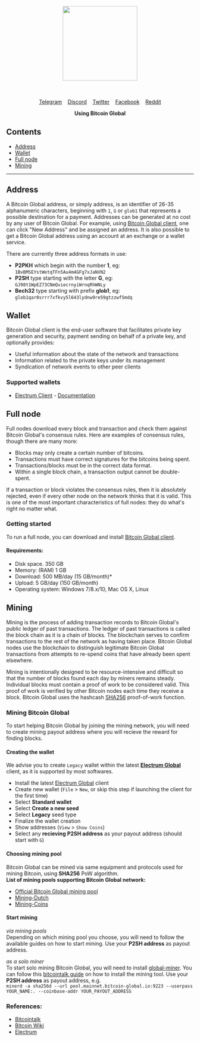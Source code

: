 <div align="center">
  <img src="https://i.ibb.co/n0xQ1RY/logo-transparent.png" height="200"><br><br>
</div>
<br>

<p align="center">
	<a href="https://t.me/BitcoinGlobalOffical">Telegram</a>&nbsp;&nbsp;&nbsp;
	<a href="https://discord.gg/JFtQdk9">Discord</a>&nbsp;&nbsp;&nbsp;
	<a href="https://twitter.com/bitcoinglobalio">Twitter</a>&nbsp;&nbsp;&nbsp;
	<a href="https://www.facebook.com/BitcoinGlobalGLOB">Facebook</a>&nbsp;&nbsp;&nbsp;
	<a href="https://www.reddit.com/user/Bitcoin-Global">Reddit</a>
</p>

<p align="center">
	<b>Using Bitcoin Global</b>
</p>

## Contents
- [Address](#address)
- [Wallet](#wallet)
- [Full node](#full-node)
- [Mining](#mining)

---

## Address
A Bitcoin Global address, or simply address, is an identifier of 26-35 alphanumeric characters, beginning with `1`, `G` or `glob1` that represents a possible destination for a payment. 
Addresses can be generated at no cost by any user of Bitcoin Global. For example, using [Bitcoin Global client](https://github.com/bitcoin-global/bitcoin-global/releases), 
one can click "New Address" and be assigned an address. It is also possible to get a Bitcoin Global address using an account at an exchange or a wallet service.

There are currently three address formats in use:
* **P2PKH** which begin with the number **1**, eg: `1BvBMSEYstWetqTFn5Au4m4GFg7xJaNVN2`
* **P2SH** type starting with the letter **G**, eg: `GJ98t1WpEZ73CNmQviecrnyiWrnqRhWNLy`
* **Bech32** type starting with prefix **glob1**, eg: `glob1qar0srrr7xfkvy5l643lydnw9re59gtzzwf5mdq`


## Wallet
Bitcoin Global client is the end-user software that facilitates private key generation and security, payment sending on behalf of a private key, and optionally provides:
* Useful information about the state of the network and transactions
* Information related to the private keys under its management
* Syndication of network events to other peer clients

### Supported wallets
* [Electrum Client](https://github.com/bitcoin-global/global-electrum/releases) - [Documentation](https://electrum.readthedocs.io/en/latest/)

## Full node
Full nodes download every block and transaction and check them against Bitcoin Global's consensus rules. Here are examples of consensus rules, though there are many more:

* Blocks may only create a certain number of bitcoins.
* Transactions must have correct signatures for the bitcoins being spent.
* Transactions/blocks must be in the correct data format.
* Within a single block chain, a transaction output cannot be double-spent.

If a transaction or block violates the consensus rules, then it is absolutely rejected, 
even if every other node on the network thinks that it is valid. This is one of the most important characteristics of full nodes: they do what's right no matter what. 

### Getting started
To run a full node, you can download and install [Bitcoin Global client](https://github.com/bitcoin-global/bitcoin-global/releases).     
#### **Requirements:**
* Disk space. 350 GB
* Memory: (RAM) 1 GB
* Download: 500 MB/day (15 GB/month)*
* Upload: 5 GB/day (150 GB/month)
* Operating system: Windows 7/8.x/10, Mac OS X, Linux

## Mining
Mining is the process of adding transaction records to Bitcoin Global's public ledger of past transactions. 
The ledger of past transactions is called the block chain as it is a chain of blocks. The blockchain serves to confirm transactions to the rest of the network as having taken place. Bitcoin Global nodes use the blockchain to distinguish legitimate Bitcoin Global transactions from attempts to re-spend coins that have already been spent elsewhere.    

Mining is intentionally designed to be resource-intensive and difficult so that the number of blocks found each day by miners remains steady. Individual blocks must contain a proof of work to be considered valid. This proof of work is verified by other Bitcoin nodes each time they receive a block. Bitcoin Global uses the hashcash [SHA256](https://en.bitcoin.it/wiki/Proof_of_work) proof-of-work function.

### Mining Bitcoin Global
To start helping Bitcoin Global by joining the mining network, you will need to create mining payout address where you will recieve the reward for finding blocks.
     
#### Creating the wallet
We advise you to create `Legacy` wallet within the latest **[Electrum Global](https://github.com/bitcoin-global/global-electrum/releases)** client, as it is supported by most softwares.
* Install the latest [Electrum Global](https://github.com/bitcoin-global/global-electrum/releases) client
* Create new wallet (`File` > `New`, or skip this step if launching the client for the first time)
* Select **Standard wallet**
* Select **Create a new seed**
* Select **Legacy** seed type
* Finalize the wallet creation
* Show addresses (`View` > `Show Coins`)
* Select any **recieving P2SH address** as your payout address (should start with `G`)

#### Choosing mining pool
Bitcoin Global can be mined via same equipment and protocols used for mining Bitcoin, using **SHA256** PoW algorithm.     
**List of mining pools supporting Bitcoin Global network:**
* [Official Bitcoin Global mining pool](http://pool.mainnet.bitcoin-global.io:9223)
* [Mining-Dutch](https://www.mining-dutch.nl/)
* [Mining-Coins](http://mining-coins.com/)

#### Start mining
*via mining pools*     
Depending on which mining pool you choose, you will need to follow the available guides on how to start mining. Use your **P2SH address** as payout address.

*as a solo miner*      
To start solo mining Bitcoin Global, you will need to install [global-miner](https://github.com/bitcoin-global/global-miner). 
You can follow this [bitcointalk guide](https://bitcointalk.org/index.php?topic=55038.0) on how to install the mining tool. Use your **P2SH address** as payout address, e.g.     
```minerd -a sha256d --url pool.mainnet.bitcoin-global.io:9223 --userpass YOUR_NAME:. --coinbase-addr YOUR_PAYOUT_ADDRESS```


### References:
* [Bitcointalk](bitcointalk.org)
* [Bitcoin Wiki](https://en.bitcoin.it)
* [Electrum](https://electrum.readthedocs.io/en/latest/)
